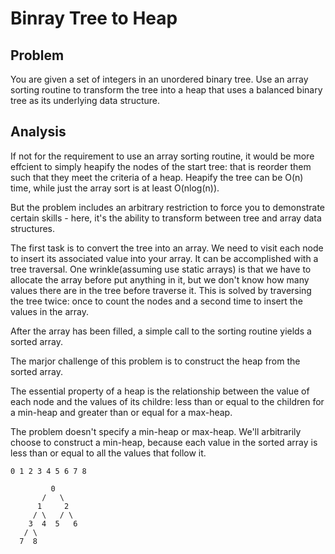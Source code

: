 # Binray Tree to Heap

## Problem

You are given a set of integers in an unordered binary tree.
Use an array sorting routine to transform the tree into a heap that uses a balanced binary tree as its underlying data structure.

## Analysis

If not for the requirement to use an array sorting routine, it would be more effcient to simply heapify the nodes of the start tree: that is reorder them such that they meet the criteria of a heap.
Heapify the tree can be O(n) time, while just the array sort is at least O(nlog(n)).

But the problem includes an arbitrary restriction to force you to demonstrate certain skills -  here, it's the ability to transform between tree and array data structures.

The first task is to convert the tree into an array. We need to visit each node to insert its associated value into your array. It can be accomplished with a tree traversal.
One wrinkle(assuming use static arrays) is that we have to allocate the array before put anything in it, but we don't know how many values there are in the tree before traverse it. This is solved by traversing the tree twice: once to count the nodes and a second time to insert the values in the array.

After the array has been filled, a simple call to the sorting routine yields a sorted array.

The marjor challenge of this problem is to construct the heap from the sorted array.

The essential property of a heap is the relationship between the value of each node and the values of its childre: less than or equal to the children for a min-heap and greater than or equal for a max-heap.

The problem doesn't specify a min-heap or max-heap. We'll arbitrarily choose to construct a min-heap, because each value in the sorted array is less than or equal to all the values that follow it.

    0 1 2 3 4 5 6 7 8
            
             0
           /   \
          1     2
         / \   / \
        3  4  5   6
       / \
      7  8


